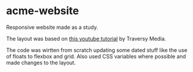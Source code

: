 # acme-website

Responsive website made as a study.

The layout was based on [this youtube tutorial](https://www.youtube.com/watch?v=Wm6CUkswsNw) by Traversy Media.

The code was wirtten from scratch updating some dated stuff like the use of floats to flexbox and grid. Also used CSS variables where possible and made changes to the layout.
